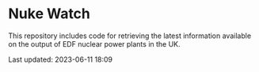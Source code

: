 # Nuke Watch

This repository includes code for retrieving the latest information available on the output of EDF nuclear power plants in the UK.

Last updated: 2023-06-11 18:09